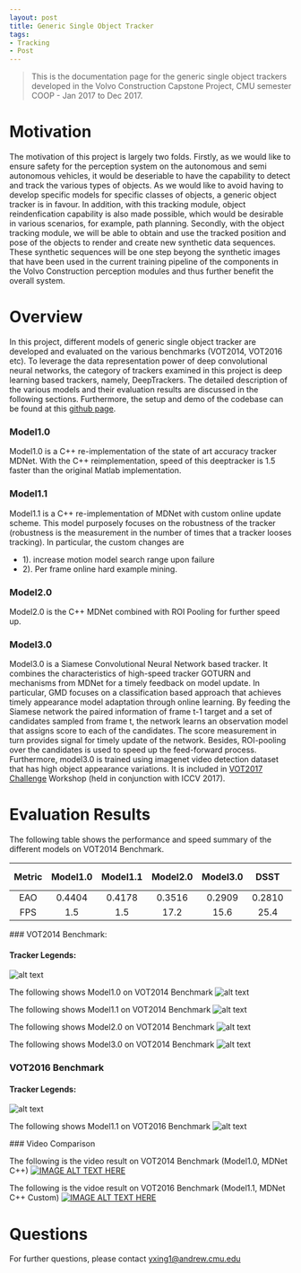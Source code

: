 ```yaml
---
layout: post
title: Generic Single Object Tracker
tags:
- Tracking 
- Post
---
```


> This is the documentation page for the generic single object trackers developed in the Volvo Construction Capstone Project, CMU semester COOP - Jan 2017 to Dec 2017.

# Motivation
The motivation of this project is largely two folds. Firstly, as we would like to ensure safety for the perception system on the autonomous and semi autonomous vehicles, it would be deseriable to have the capability to detect and track the various types of objects. As we would like to avoid having to develop specific models for specific classes of objects, a generic object tracker is in favour. In addition, with this tracking module, object reindenfication capability is also made possible, which would be desirable in various scenarios, for example, path planning. Secondly, with the object tracking module, we will be able to obtain and use the tracked position and pose of the objects to render and create new synthetic data sequences. These synthetic sequences will be one step beyong the synthetic images that have been used in the current training pipeline of the components in the Volvo Construction perception modules and thus further benefit the overall system.

# Overview

In this project, different models of generic single object tracker are developed and evaluated on the various benchmarks (VOT2014, VOT2016 etc). To leverage the data representation power of deep convolutional neural networks, the category of trackers examined in this project is deep learning based trackers, namely, DeepTrackers. The detailed description of the various models and their evaluation results are discussed in the following sections. Furthermore, the setup and demo of the codebase can be found at this [github page](https://jim61c.github.io/Volvo_Capstone_Tracker/).

<div class="divider"></div>

### Model1.0

Model1.0 is a C++ re-implementation of the state of art accuracy tracker MDNet. With the C++ reimplementation, speed of this deeptracker is 1.5 faster than the original Matlab implementation.

<div class="divider"></div>

### Model1.1

Model1.1 is a C++ re-implementation of MDNet with custom online update scheme. This model purposely focuses on the robustness of the tracker (robustness is the measurement in the number of times that a tracker looses tracking). In particular, the custom changes are
* 1). increase motion model search range upon failure 
* 2). Per frame online hard example mining.

<div class="divider"></div>

### Model2.0

Model2.0 is the C++ MDNet combined with ROI Pooling for further speed up. 

<div class="divider"></div>

### Model3.0

Model3.0 is a Siamese Convolutional Neural Network based tracker. It combines the characteristics of high-speed tracker GOTURN and mechanisms from MDNet for a timely feedback on model update. In particular, GMD focuses on a classification based approach that achieves timely appearance model adaptation through online learning. By feeding the Siamese network the paired information of frame t-1 target and a set of candidates sampled from frame t, the network learns an observation model that assigns score to each of the candidates. The score measurement in turn provides signal for timely update of the network. Besides, ROI-pooling over the candidates is used to speed up the feed-forward process. Furthermore, model3.0 is trained using imagenet video detection dataset that has high object appearance variations. It is included in [VOT2017 Challenge]('http://www.votchallenge.net/vot2017/') Workshop (held in conjunction with ICCV 2017).

<div class="divider"></div>

# Evaluation Results

The following table shows the performance and speed summary of the different models on VOT2014 Benchmark.

| Metric          | Model1.0      | Model1.1 | Model2.0  | Model3.0 | DSST | MDNet Matlab | GOTURN |
| :-------------: |:-------------:| :-----:  |:--------: |:--------:| :---:| :-----------:| :-----:|
| EAO             | 0.4404        | 0.4178   |0.3516     | 0.2909   |0.2810| 0.4534       |0.2409  |
| FPS             |   1.5         | 1.5      | 17.2      |  15.6    | 25.4 | 1.0          |> 100   |


<div class="divider"></div>
### VOT2014 Benchmark:

#### Tracker Legends:
![alt text][vot2014_legend]

The following shows Model1.0 on VOT2014 Benchmark
![alt text][vot2014_model1_0]

The following shows Model1.1 on VOT2014 Benchmark
![alt text][vot2014_model1_1]

The following shows Model2.0 on VOT2014 Benchmark
![alt text][vot2014_model2_0]

The following shows Model3.0 on VOT2014 Benchmark
![alt text][vot2014_model3_0]

<div class="divider"></div>

### VOT2016 Benchmark

#### Tracker Legends:
![alt text][vot2016_legend]

The following shows Model1.1 on VOT2016 Benchmark
![alt text][vot2016_model1_1]

<div class="divider"></div>
### Video Comparison

The following is the video result on VOT2014 Benchmark (Model1.0, MDNet C++)
[![IMAGE ALT TEXT HERE](https://img.youtube.com/vi/IRY7MwfJIR0/0.jpg)](https://www.youtube.com/watch?v=IRY7MwfJIR0)

The following is the vidoe result on VOT2016 Benchmark (Model1.1, MDNet C++ Custom)
[![IMAGE ALT TEXT HERE](https://img.youtube.com/vi/eCof5qNE3eU/0.jpg)](https://www.youtube.com/watch?v=eCof5qNE3eU)

# Questions

For further questions, please contact <yxing1@andrew.cmu.edu>


[vot2016_model1_1]:https://raw.githubusercontent.com/Jim61C/Volvo_Capstone_Tracker/master/imgs/rankingplot_baseline_mean_vot2016_model1.1.png "vot2016 model1.1"
[vot2014_model1_0]:https://raw.githubusercontent.com/Jim61C/Volvo_Capstone_Tracker/master/imgs/rankingplot_region_noise_mean_vot2014_model1.0.png "vot2014 model1.0"
[vot2014_model1_1]:https://raw.githubusercontent.com/Jim61C/Volvo_Capstone_Tracker/master/imgs/rankingplot_region_noise_mean_vot2014_model1.1.png "vot2014 model1.1"
[vot2014_model2_0]:https://raw.githubusercontent.com/Jim61C/Volvo_Capstone_Tracker/master/imgs/rankingplot_region_noise_mean_vot2014_model2.0.png "vot2014 model2.0"
[vot2014_model3_0]:https://raw.githubusercontent.com/Jim61C/Volvo_Capstone_Tracker/master/imgs/rankingplot_region_noise_mean_vot2014_model3.0.png "vot2014 model3.0"
[vot2014_legend]:https://raw.githubusercontent.com/Jim61C/Volvo_Capstone_Tracker/master/imgs/tracker_legend_vot2014.png "vot2014 legend"
[vot2016_legend]:https://raw.githubusercontent.com/Jim61C/Volvo_Capstone_Tracker/master/imgs/tracker_legend_vot2016.png "vot2016 legend"

[^2]: A footnote you can link to - [click here!](#)


